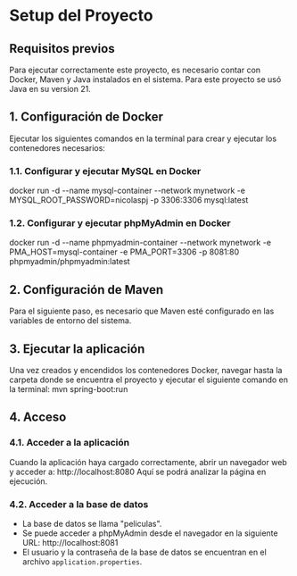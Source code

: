 # Setup del Proyecto  

## Requisitos previos  
Para ejecutar correctamente este proyecto, es necesario contar con Docker, Maven y Java instalados en el sistema. Para este proyecto se usó Java en su version 21.

## 1. Configuración de Docker  
Ejecutar los siguientes comandos en la terminal para crear y ejecutar los contenedores necesarios:  

### 1.1. Configurar y ejecutar MySQL en Docker  
docker run -d --name mysql-container --network mynetwork -e MYSQL_ROOT_PASSWORD=nicolaspj -p 3306:3306 mysql:latest

### 1.2. Configurar y ejecutar phpMyAdmin en Docker  
docker run -d --name phpmyadmin-container --network mynetwork -e PMA_HOST=mysql-container -e PMA_PORT=3306 -p 8081:80 phpmyadmin/phpmyadmin:latest

## 2. Configuración de Maven  
Para el siguiente paso, es necesario que Maven esté configurado en las variables de entorno del sistema.  

## 3. Ejecutar la aplicación  
Una vez creados y encendidos los contenedores Docker, navegar hasta la carpeta donde se encuentra el proyecto y ejecutar el siguiente comando en la terminal:  mvn spring-boot:run

## 4. Acceso

### 4.1. Acceder a la aplicación
Cuando la aplicación haya cargado correctamente, abrir un navegador web y acceder a: http://localhost:8080
Aquí se podrá analizar la página en ejecución.  

### 4.2. Acceder a la base de datos
* La base de datos se llama "peliculas".  
* Se puede acceder a phpMyAdmin desde el navegador en la siguiente URL: http://localhost:8081
* El usuario y la contraseña de la base de datos se encuentran en el archivo `application.properties`.  

